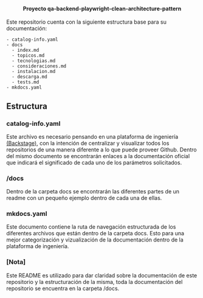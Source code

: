<h4 align="center">Proyecto qa-backend-playwright-clean-architecture-pattern </h4>

Este repositorio cuenta con la siguiente estructura base para su documentación:

```
- catalog-info.yaml
- docs
  - index.md
  - topicos.md
  - tecnologias.md
  - consideraciones.md
  - instalacion.md
  - descarga.md
  - tests.md
- mkdocs.yaml
```


## Estructura

### catalog-info.yaml

Este archivo es necesario pensando en una plataforma de ingeniería [(Backstage)](https://backstage.io/docs/overview/what-is-backstage), con la intención de centralizar y visualizar todos los repositorios de una manera diferente a lo que puede proveer Github. Dentro del mismo documento se encontrarán enlaces a la documentación oficial que indicará el significado de cada uno de los parámetros solicitados.

### /docs

Dentro de la carpeta docs se encontrarán las diferentes partes de un readme con un pequeño ejemplo dentro de cada una de ellas.

### mkdocs.yaml

Este documento contiene la ruta de navegación estructurada de los diferentes archivos que están dentro de la carpeta docs. Esto para una mejor categorización y vizualización de la documentación dentro de la plataforma de ingeniería.


### [Nota]
Este README es utilizado para dar claridad sobre la documentación de este repositorio y la estructuración de la misma, toda la documentación del repositorio se encuentra en la carpeta /docs. 
